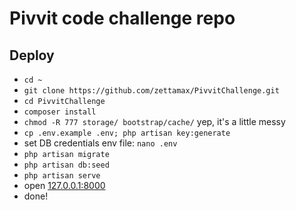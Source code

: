 # Pivvit code challenge repo

## Deploy

- `cd ~`
- `git clone https://github.com/zettamax/PivvitChallenge.git`
- `cd PivvitChallenge` 
- `composer install`
- `chmod -R 777 storage/ bootstrap/cache/` yep, it's a little messy
- `cp .env.example .env; php artisan key:generate`
- set DB credentials env file: `nano .env`
- `php artisan migrate`
- `php artisan db:seed`
- `php artisan serve`
- open [127.0.0.1:8000](http://127.0.0.1:8000)
- done!